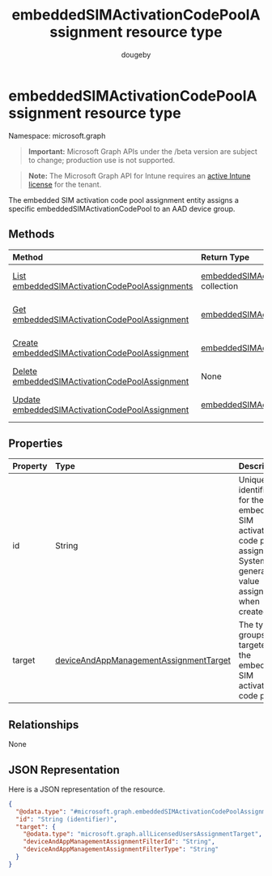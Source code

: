 ﻿---
title: "embeddedSIMActivationCodePoolAssignment resource type"
description: "The embedded SIM activation code pool assignment entity assigns a specific embeddedSIMActivationCodePool to an AAD device group."
author: "dougeby"
localization_priority: Normal
ms.prod: "intune"
doc_type: resourcePageType
---

# embeddedSIMActivationCodePoolAssignment resource type

Namespace: microsoft.graph

> **Important:** Microsoft Graph APIs under the /beta version are subject to change; production use is not supported.

> **Note:** The Microsoft Graph API for Intune requires an [active Intune license](https://go.microsoft.com/fwlink/?linkid=839381) for the tenant.

The embedded SIM activation code pool assignment entity assigns a specific embeddedSIMActivationCodePool to an AAD device group.

## Methods

| Method                                                                                                                 | Return Type                                                                                                               | Description                                                                                                                                                      |
| :--------------------------------------------------------------------------------------------------------------------- | :------------------------------------------------------------------------------------------------------------------------ | :--------------------------------------------------------------------------------------------------------------------------------------------------------------- |
| [List embeddedSIMActivationCodePoolAssignments](../api/intune-esim-embeddedsimactivationcodepoolassignment-list.md)    | [embeddedSIMActivationCodePoolAssignment](../resources/intune-esim-embeddedsimactivationcodepoolassignment.md) collection | List properties and relationships of the [embeddedSIMActivationCodePoolAssignment](../resources/intune-esim-embeddedsimactivationcodepoolassignment.md) objects. |
| [Get embeddedSIMActivationCodePoolAssignment](../api/intune-esim-embeddedsimactivationcodepoolassignment-get.md)       | [embeddedSIMActivationCodePoolAssignment](../resources/intune-esim-embeddedsimactivationcodepoolassignment.md)            | Read properties and relationships of the [embeddedSIMActivationCodePoolAssignment](../resources/intune-esim-embeddedsimactivationcodepoolassignment.md) object.  |
| [Create embeddedSIMActivationCodePoolAssignment](../api/intune-esim-embeddedsimactivationcodepoolassignment-create.md) | [embeddedSIMActivationCodePoolAssignment](../resources/intune-esim-embeddedsimactivationcodepoolassignment.md)            | Create a new [embeddedSIMActivationCodePoolAssignment](../resources/intune-esim-embeddedsimactivationcodepoolassignment.md) object.                              |
| [Delete embeddedSIMActivationCodePoolAssignment](../api/intune-esim-embeddedsimactivationcodepoolassignment-delete.md) | None                                                                                                                      | Deletes a [embeddedSIMActivationCodePoolAssignment](../resources/intune-esim-embeddedsimactivationcodepoolassignment.md).                                        |
| [Update embeddedSIMActivationCodePoolAssignment](../api/intune-esim-embeddedsimactivationcodepoolassignment-update.md) | [embeddedSIMActivationCodePoolAssignment](../resources/intune-esim-embeddedsimactivationcodepoolassignment.md)            | Update the properties of a [embeddedSIMActivationCodePoolAssignment](../resources/intune-esim-embeddedsimactivationcodepoolassignment.md) object.                |

## Properties

| Property | Type                                                                                                           | Description                                                                                                           |
| :------- | :------------------------------------------------------------------------------------------------------------- | :-------------------------------------------------------------------------------------------------------------------- |
| id       | String                                                                                                         | Unique identifier for the embedded SIM activation code pool assignment. System generated value assigned when created. |
| target   | [deviceAndAppManagementAssignmentTarget](../resources/intune-shared-deviceandappmanagementassignmenttarget.md) | The type of groups targeted by the embedded SIM activation code pool.                                                 |

## Relationships

None

## JSON Representation

Here is a JSON representation of the resource.

<!-- {
  "blockType": "resource",
  "keyProperty": "id",
  "@odata.type": "microsoft.graph.embeddedSIMActivationCodePoolAssignment"
}
-->

```json
{
  "@odata.type": "#microsoft.graph.embeddedSIMActivationCodePoolAssignment",
  "id": "String (identifier)",
  "target": {
    "@odata.type": "microsoft.graph.allLicensedUsersAssignmentTarget",
    "deviceAndAppManagementAssignmentFilterId": "String",
    "deviceAndAppManagementAssignmentFilterType": "String"
  }
}
```
